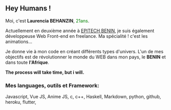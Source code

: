 ## Hey Humans !

Moi, c'est **Laurencia BEHANZIN**,  <span style='color:green'>21ans</span>.

Actuellement en deuxième année à [EPITECH BENIN](https://www.epitech.bj), je suis également développeuse Web Front-end en freelance. Ma spécialité ! c'est les animations...

Je donne vie à mon code en créant différents types d'univers.
L'un de mes objectifs est de révolutionner le monde du WEB dans mon pays, le **BENIN** et dans toute **l'Afrique**.

**The process will take time, but i will.**

### Mes languages, outils et Framework:

Javascript, Vue JS, Anime JS, c, c++, Haskell, Markdown, python, github, heroku, flutter,